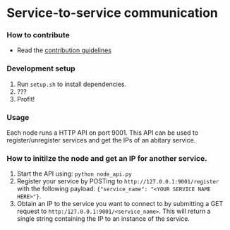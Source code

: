 # Service-to-service communication

### How to contribute
* Read the [contribution guidelines](https://github.com/microserv/contribution-guidelines)

### Development setup
1. Run ```setup.sh``` to install dependencies.
2. ???
3. Profit!

### Usage

Each node runs a HTTP API on port 9001.
This API can be used to register/unregister services and get the IPs of an
abitary service.

### How to initilze the node and get an IP for another service.
1. Start the API using: `python node_api.py`
2. Register your service by POSTing to `http://127.0.0.1:9001/register` with the
   following payload: `{"service_name": "<YOUR SERVICE NAME HERE>"}`.
3. Obtain an IP to the service you want to connect to by submitting a GET
   request to `http:/127.0.0.1:9001/<service_name>`. This will return a single
   string containing the IP to an instance of the service.


